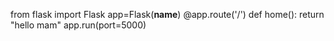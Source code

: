 from flask import Flask
app=Flask(__name__)
@app.route('/')
def home():
    return "hello mam"
app.run(port=5000)


